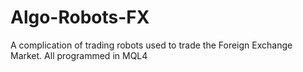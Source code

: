 # Algo-Robots-FX
A complication of trading robots used to trade the Foreign Exchange Market. All programmed in MQL4
